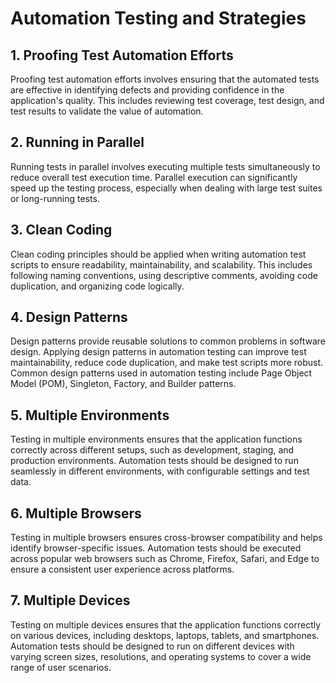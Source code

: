 # Automation Testing and Strategies

## 1. Proofing Test Automation Efforts

Proofing test automation efforts involves ensuring that the automated tests are effective in identifying defects and providing confidence in the application's quality. This includes reviewing test coverage, test design, and test results to validate the value of automation.

## 2. Running in Parallel

Running tests in parallel involves executing multiple tests simultaneously to reduce overall test execution time. Parallel execution can significantly speed up the testing process, especially when dealing with large test suites or long-running tests.

## 3. Clean Coding

Clean coding principles should be applied when writing automation test scripts to ensure readability, maintainability, and scalability. This includes following naming conventions, using descriptive comments, avoiding code duplication, and organizing code logically.

## 4. Design Patterns

Design patterns provide reusable solutions to common problems in software design. Applying design patterns in automation testing can improve test maintainability, reduce code duplication, and make test scripts more robust. Common design patterns used in automation testing include Page Object Model (POM), Singleton, Factory, and Builder patterns.

## 5. Multiple Environments

Testing in multiple environments ensures that the application functions correctly across different setups, such as development, staging, and production environments. Automation tests should be designed to run seamlessly in different environments, with configurable settings and test data.

## 6. Multiple Browsers

Testing in multiple browsers ensures cross-browser compatibility and helps identify browser-specific issues. Automation tests should be executed across popular web browsers such as Chrome, Firefox, Safari, and Edge to ensure a consistent user experience across platforms.

## 7. Multiple Devices

Testing on multiple devices ensures that the application functions correctly on various devices, including desktops, laptops, tablets, and smartphones. Automation tests should be designed to run on different devices with varying screen sizes, resolutions, and operating systems to cover a wide range of user scenarios.
